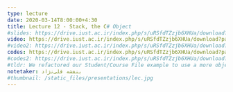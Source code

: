 ```yaml
---
type: lecture
date: 2020-03-14T8:00:00+4:30
title: Lecture 12 - Stack, the C# Object
#slides: https://drive.iust.ac.ir/index.php/s/uRSfdTZzjb6XHUa/download?path=%2FSlides&files=S11.pdf
video: https://drive.iust.ac.ir/index.php/s/uRSfdTZzjb6XHUa/download?path=%2FVideos&files=S12.mp4
#video2: https://drive.iust.ac.ir/index.php/s/uRSfdTZzjb6XHUa/download?path=%2FVideos&files=S11b.mp4
codes: https://drive.iust.ac.ir/index.php/s/uRSfdTZzjb6XHUa/download?path=%2FCodes&files=S12.zip
#codes2: https://drive.iust.ac.ir/index.php/s/uRSfdTZzjb6XHUa/download?path=%2FCodes&files=lab2.zip
#tldr: We refactored our Student/Course File example to use a more object oriented design and approach. We also introduced static functions and variables.
notetaker: بنفشه قلی‌نژاد
#thumbnail: /static_files/presentations/lec.jpg
---
```

